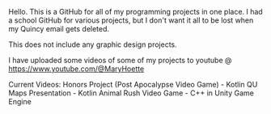Hello. This is a GitHub for all of my programming projects in one place. I had a school GitHub for various projects, but I don't want it all to be lost when my Quincy email gets deleted.

This does not include any graphic design projects.

I have uploaded some videos of some of my projects to youtube @ https://www.youtube.com/@MaryHoette

Current Videos:
Honors Project (Post Apocalypse Video Game) - Kotlin
QU Maps Presentation - Kotlin
Animal Rush Video Game - C++ in Unity Game Engine


